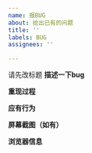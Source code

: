 ```yaml
---
name: 报BUG
about: 给出已有的问题
title: ''
labels: BUG
assignees: ''

---
```


请先改标题
**描述一下bug**


**重现过程**


**应有行为**


**屏幕截图（如有）**


**浏览器信息**

